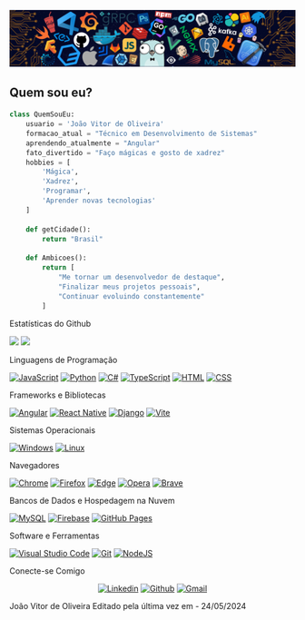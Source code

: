 ![Github Banner](https://github.com/Jaydeep-Yadav/Jaydeep-Yadav/blob/main/banner.png)

## Quem sou eu?

```python
class QuemSouEu:
    usuario = 'João Vitor de Oliveira'
    formacao_atual = "Técnico em Desenvolvimento de Sistemas"
    aprendendo_atualmente = "Angular"
    fato_divertido = "Faço mágicas e gosto de xadrez"
    hobbies = [
        'Mágica',
        'Xadrez',
        'Programar',
        'Aprender novas tecnologias'
    ]

    def getCidade():
        return "Brasil"

    def Ambicoes():
        return [
            "Me tornar um desenvolvedor de destaque",
            "Finalizar meus projetos pessoais",
            "Continuar evoluindo constantemente"
        ]


```

Estatísticas do Github

<img src="https://github-readme-stats.vercel.app/api?username=joao-vitor-oliveira-dev1&show_icons=true&count_private=true&theme=github_dark">	<img src="https://github-readme-streak-stats.herokuapp.com/?user=joao-vitor-oliveira-dev1&theme=blueberry_duo"/>



Linguagens de Programação

<p>
<a href="#"><img alt="JavaScript" src="https://img.shields.io/badge/JavaScript%20-%23F7DF1E.svg?logo=javascript&logoColor=black"></a>
<a href="#"><img alt="Python" src="https://img.shields.io/badge/Python%20-%2314354C.svg?logo=python&logoColor=white"></a>
<a href="#"><img alt="C#" src="https://img.shields.io/badge/C%23%20-%23239120.svg?logo=c-sharp&logoColor=white"></a>
<a href="#"><img alt="TypeScript" src="https://img.shields.io/badge/TypeScript%20-%23007ACC.svg?logo=typescript&logoColor=white"></a>
<a href="#"><img alt="HTML" src="https://img.shields.io/badge/HTML%20-%23E34F26.svg?logo=html5&logoColor=white"></a>
<a href="#"><img alt="CSS" src="https://img.shields.io/badge/CSS%20-%231572B6.svg?logo=css3&logoColor=white"></a>
</p>

Frameworks e Bibliotecas
<p>
<a href="#"><img alt="Angular" src="https://img.shields.io/badge/Angular-%23DD0031.svg?logo=angular&logoColor=white"></a>
<a href="#"><img alt="React Native" src="https://img.shields.io/badge/React_Native%20-%2320232a.svg?logo=react&logoColor=%2361DAFB"></a>
<a href="#"><img alt="Django" src="https://img.shields.io/badge/Django%20-%23092E20.svg?logo=django&logoColor=white"></a>
<a href="#"><img alt="Vite" src="https://img.shields.io/badge/Vite%20-%23646CFF.svg?logo=vite&logoColor=white"></a>
</p>

Sistemas Operacionais
<p>
<a href="#"><img alt="Windows" src="https://img.shields.io/badge/Windows-0078D6?logo=windows&logoColor=white"></a>
<a href="#"><img alt="Linux" src="https://img.shields.io/badge/Linux-FCC624?logo=linux&logoColor=black"></a>
</p>

Navegadores
<p>
  <a href="#"><img alt="Chrome" src="https://img.shields.io/badge/Google_Chrome-4285F4?logo=Google-Chrome&logoColor=white"></a>
  <a href="#"><img alt="Firefox" src="https://img.shields.io/badge/Firefox-FF7139?logo=Firefox-Browser&logoColor=white"></a>
  <a href="#"><img alt="Edge" src="https://img.shields.io/badge/Microsoft_Edge-0078D7?logo=Microsoft-Edge&logoColor=white"></a>
  <a href="#"><img alt="Opera" src="https://img.shields.io/badge/Opera-FF1B2D?logo=Opera&logoColor=white"></a>
  <a href="#"><img alt="Brave" src="https://img.shields.io/badge/Brave-FB542B?logo=Brave&logoColor=white"></a>
</p>

Bancos de Dados e Hospedagem na Nuvem
<p>
<a href="#"><img alt="MySQL" src="https://img.shields.io/badge/MySQL-005C84?logo=mysql&logoColor=white"></a>
<a href="#"><img alt="Firebase" src="https://img.shields.io/badge/Firebase-FFCA28?logo=firebase&logoColor=black"></a>
<a href="#"><img alt="GitHub Pages" src="https://img.shields.io/badge/GitHub%20Pages-%23327FC7.svg?logo=github&logoColor=white"></a>
</p>

Software e Ferramentas
<p>
<a href="#"><img alt="Visual Studio Code" src="https://img.shields.io/badge/Visual%20Studio%20Code-0078d7.svg?logo=visual-studio-code&logoColor=white"></a>
<a href="#"><img alt="Git" src="https://img.shields.io/badge/Git%20-%23F05033.svg?logo=git&logoColor=white"></a>
<a href="#"><img alt="NodeJS" src="https://img.shields.io/badge/Node.js-339933?logo=nodedotjs&logoColor=white"></a>
</p>

Conecte-se Comigo
<p align="center">
<a href="https://www.linkedin.com/in/jo%C3%A3o-vitor-de-oliveira-547884323/"><img alt="Linkedin" title="João Vitor de Oliveira Linkedin" src="https://img.shields.io/badge/LinkedIn-0077B5?style=for-the-badge&logo=linkedin&logoColor=white"></a>
<a href="https://github.com/joao-vitor-oliveira-dev1"><img alt="Github" title="João Vitor de Oliveira Github" src="https://img.shields.io/badge/GitHub-100000?style=for-the-badge&logo=github&logoColor=white"></a>
<a href="joao.v.oliveira.7811@gmail.com"><img alt="Gmail" title="João Vitor de Oliveira Gmail" src="https://img.shields.io/badge/Gmail-D14836?style=for-the-badge&logo=gmail&logoColor=white"></a>
<!-- Adicione outros links como Twitter, Instagram, etc., seguindo o modelo -->
</p>


João Vitor de Oliveira
Editado pela última vez em - 24/05/2024
